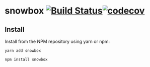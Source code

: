 # snowbox [![Build Status](https://travis-ci.com/lgnstn/snowbox.svg?token=zumutzpE5vDCf9MWzK4s&branch=master)](https://travis-ci.com/lgnstn/snowbox)[![codecov](https://codecov.io/gh/lgnstn/snowbox/branch/master/graph/badge.svg)](https://codecov.io/gh/lgnstn/snowbox)

## Install

Install from the NPM repository using yarn or npm:

```shell
yarn add snowbox
```

```shell
npm install snowbox
```
